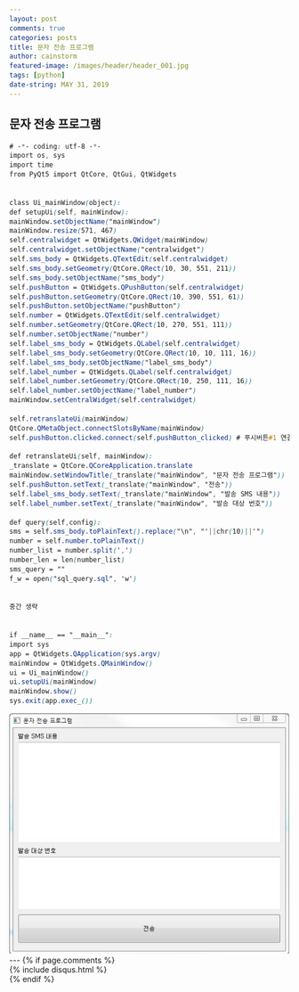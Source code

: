 ```yaml
---
layout: post
comments: true
categories: posts
title: 문자 전송 프로그램
author: cainstorm
featured-image: /images/header/header_001.jpg
tags: [python]
date-string: MAY 31, 2019
---
```

<script src="//ajax.googleapis.com/ajax/libs/jquery/1.9.1/jquery.min.js"></script>
<script>window.jQuery || document.write('<script src="_/js/libs/jquery-1.9.1.min.js"><\/script>')</script>

## 문자 전송 프로그램


```css
# -*- coding: utf-8 -*-
import os, sys
import time
from PyQt5 import QtCore, QtGui, QtWidgets


class Ui_mainWindow(object):
def setupUi(self, mainWindow):
mainWindow.setObjectName("mainWindow")
mainWindow.resize(571, 467)
self.centralwidget = QtWidgets.QWidget(mainWindow)
self.centralwidget.setObjectName("centralwidget")
self.sms_body = QtWidgets.QTextEdit(self.centralwidget)
self.sms_body.setGeometry(QtCore.QRect(10, 30, 551, 211))
self.sms_body.setObjectName("sms_body")
self.pushButton = QtWidgets.QPushButton(self.centralwidget)
self.pushButton.setGeometry(QtCore.QRect(10, 390, 551, 61))
self.pushButton.setObjectName("pushButton")
self.number = QtWidgets.QTextEdit(self.centralwidget)
self.number.setGeometry(QtCore.QRect(10, 270, 551, 111))
self.number.setObjectName("number")
self.label_sms_body = QtWidgets.QLabel(self.centralwidget)
self.label_sms_body.setGeometry(QtCore.QRect(10, 10, 111, 16))
self.label_sms_body.setObjectName("label_sms_body")
self.label_number = QtWidgets.QLabel(self.centralwidget)
self.label_number.setGeometry(QtCore.QRect(10, 250, 111, 16))
self.label_number.setObjectName("label_number")
mainWindow.setCentralWidget(self.centralwidget)

self.retranslateUi(mainWindow)
QtCore.QMetaObject.connectSlotsByName(mainWindow)
self.pushButton.clicked.connect(self.pushButton_clicked) # 푸시버튼#1 연결

def retranslateUi(self, mainWindow):
_translate = QtCore.QCoreApplication.translate
mainWindow.setWindowTitle(_translate("mainWindow", "문자 전송 프로그램"))
self.pushButton.setText(_translate("mainWindow", "전송"))
self.label_sms_body.setText(_translate("mainWindow", "발송 SMS 내용"))
self.label_number.setText(_translate("mainWindow", "발송 대상 번호"))

def query(self,config):
sms = self.sms_body.toPlainText().replace("\n", "'||chr(10)||'")
number = self.number.toPlainText()
number_list = number.split(',')
number_len = len(number_list)
sms_query = ""
f_w = open("sql_query.sql", 'w')


중간 생략


if __name__ == "__main__":
import sys
app = QtWidgets.QApplication(sys.argv)
mainWindow = QtWidgets.QMainWindow()
ui = Ui_mainWindow()
ui.setupUi(mainWindow)
mainWindow.show()
sys.exit(app.exec_())

```
<center>
<img src="/images/2019-05-31/2019-05-31-sms-001.jpg">
</center>
---
{% if page.comments %}
<div id="post-disqus" class="container">
{% include disqus.html %}
</div>
{% endif %}



